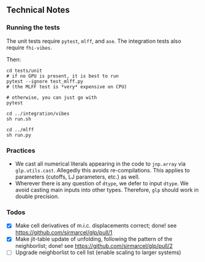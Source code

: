 ## Technical Notes

### Running the tests

The unit tests require `pytest`, `mlff`, and `ase`. The integration tests also require `fhi-vibes`.

Then:

```
cd tests/unit
# if no GPU is present, it is best to run
pytest --ignore test_mlff.py
# (the MLFF test is *very* expensive on CPU)

# otherwise, you can just go with
pytest

cd ../integration/vibes
sh run.sh

cd ../mlff
sh run.py
```


### Practices

- We cast all numerical literals appearing in the code to `jnp.array` via `glp.utils.cast`. Allegedly this avoids re-compilations. This applies to parameters (cutoffs, LJ parameters, etc.) as well.
- Wherever there is any question of `dtype`, we defer to input `dtype`. We avoid casting main inputs into other types. Therefore, `glp` should work in double precision.

### Todos

- [x] Make cell derivatives of m.i.c. displacements correct; done! see https://github.com/sirmarcel/glp/pull/1
- [x] Make jit-table update of unfolding, following the pattern of the neighborlist; done! see https://github.com/sirmarcel/glp/pull/2
- [ ] Upgrade neighborlist to cell list (enable scaling to larger systems)
